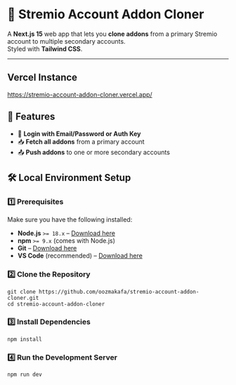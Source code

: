 # 🎯 Stremio Account Addon Cloner

A **Next.js 15** web app that lets you **clone addons** from a primary Stremio account to multiple secondary accounts.  
Styled with **Tailwind CSS**.

---

## Vercel Instance
https://stremio-account-addon-cloner.vercel.app/

## 🚀 Features

- 🔑 **Login with Email/Password or Auth Key**
- 📥 **Fetch all addons** from a primary account
- 📤 **Push addons** to one or more secondary accounts


## 🛠 Local Environment Setup
### 1️⃣ Prerequisites

Make sure you have the following installed:

- **Node.js** `>= 18.x` – [Download here](https://nodejs.org/)
- **npm** `>= 9.x` (comes with Node.js)  
- **Git** – [Download here](https://git-scm.com/)  
- **VS Code** (recommended) – [Download here](https://code.visualstudio.com/)


### 2️⃣ Clone the Repository

```
git clone https://github.com/oozmakafa/stremio-account-addon-cloner.git
cd stremio-account-addon-cloner
```
### 3️⃣ Install Dependencies
```
npm install
```

### 4️⃣ Run the Development Server
```
npm run dev
```
